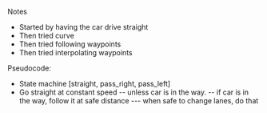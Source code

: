 Notes
- Started by having the car drive straight
- Then tried curve
- Then tried following waypoints
- Then tried interpolating waypoints



Pseudocode:

- State machine [straight, pass_right, pass_left]
- Go straight at constant speed
-- unless car is in the way.
-- if car is in the way, follow it at safe distance
--- when safe to change lanes, do that
